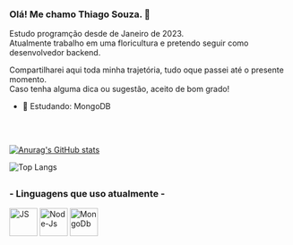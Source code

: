 ### Olá! Me chamo Thiago Souza. 👋

Estudo programção desde de Janeiro de 2023. </br>
Atualmente trabalho em uma floricultura e pretendo seguir como desenvolvedor backend.

Compartilharei aqui toda minha trajetória, tudo oque passei até o presente momento. </br>
Caso tenha alguma dica ou sugestão, aceito de bom grado!

- 🌱 Estudando: MongoDB

##

<br>

[![Anurag's GitHub stats](https://github-readme-stats.vercel.app/api?username=thisouza01&show_icons=true&theme=dark)](https://github.com/anuraghazra/github-readme-stats)


![Top Langs](https://github-readme-stats.vercel.app/api/top-langs/?username=thisouza01&hide_progress=true&theme=dark)
<br>

##

### - Linguagens que uso atualmente -

<img align="center" alt="JS" height="50" width="50" src="https://cdn.jsdelivr.net/gh/devicons/devicon/icons/javascript/javascript-original.svg"/> <img align="center" alt="Node-Js" height="50" width="50" src="https://cdn.jsdelivr.net/gh/devicons/devicon/icons/nodejs/nodejs-original-wordmark.svg" /> <img align="center" alt="MongoDb" height="50" width="50" src="https://cdn.jsdelivr.net/gh/devicons/devicon/icons/mongodb/mongodb-plain-wordmark.svg" />
          
          

##

